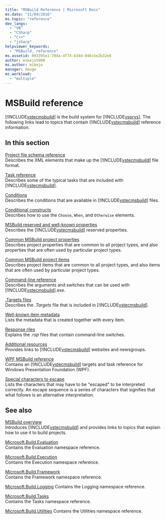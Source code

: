 ```yaml
---
title: "MSBuild Reference | Microsoft Docs"
ms.date: "11/04/2016"
ms.topic: "reference"
dev_langs: 
  - "VB"
  - "CSharp"
  - "C++"
  - "jsharp"
helpviewer_keywords: 
  - "MSBuild, reference"
ms.assetid: 093395e1-70da-4f74-b34d-046c5e2b32e8
author: mikejo5000
ms.author: mikejo
manager: douge
ms.workload: 
  - "multiple"
---
```

# MSBuild reference
[!INCLUDE[vstecmsbuild](../extensibility/internals/includes/vstecmsbuild_md.md)] is the build system for [!INCLUDE[vsprvs](../code-quality/includes/vsprvs_md.md)]. The following links lead to topics that contain [!INCLUDE[vstecmsbuild](../extensibility/internals/includes/vstecmsbuild_md.md)] reference information.  
  
## In this section  
 [Project file schema reference](../msbuild/msbuild-project-file-schema-reference.md)  
 Describes the XML elements that make up the [!INCLUDE[vstecmsbuild](../extensibility/internals/includes/vstecmsbuild_md.md)] file format.  
  
 [Task reference](../msbuild/msbuild-task-reference.md)  
 Describes some of the typical tasks that are included with [!INCLUDE[vstecmsbuild](../extensibility/internals/includes/vstecmsbuild_md.md)].  
  
 [Conditions](../msbuild/msbuild-conditions.md)  
 Describes the conditions that are available in [!INCLUDE[vstecmsbuild](../extensibility/internals/includes/vstecmsbuild_md.md)] files.  
  
 [Conditional constructs](../msbuild/msbuild-conditional-constructs.md)  
 Describes how to use the `Choose`, `When`, and `Otherwise` elements.  
  
 [MSBuild reserved and well-known properties](../msbuild/msbuild-reserved-and-well-known-properties.md)  
 Describes the [!INCLUDE[vstecmsbuild](../extensibility/internals/includes/vstecmsbuild_md.md)] reserved properties.  
  
 [Common MSBuild project properties](../msbuild/common-msbuild-project-properties.md)  
 Describes project properties that are common to all project types, and also properties that are often used by particular project types.  
  
 [Common MSBuild project items](../msbuild/common-msbuild-project-items.md)  
 Describes project items that are common to all project types, and also items that are often used by particular project types.  
  
 [Command-line reference](../msbuild/msbuild-command-line-reference.md)  
 Describes the arguments and switches that can be used with [!INCLUDE[vstecmsbuild](../extensibility/internals/includes/vstecmsbuild_md.md)].exe.  
  
 [.Targets files](../msbuild/msbuild-dot-targets-files.md)  
 Describes the *.Targets* file that is included in [!INCLUDE[vstecmsbuild](../extensibility/internals/includes/vstecmsbuild_md.md)].  
  
 [Well-known item metadata](../msbuild/msbuild-well-known-item-metadata.md)  
 Lists the metadata that is created together with every item.  
  
 [Response riles](../msbuild/msbuild-response-files.md)  
 Explains the *.rsp* files that contain command-line switches.  
  
 [Additional resources](https://social.msdn.microsoft.com/forums/vstudio/home?forum=msbuild)  
 Provides links to [!INCLUDE[vstecmsbuild](../extensibility/internals/includes/vstecmsbuild_md.md)] websites and newsgroups.  
  
 [WPF MSBuild reference](../msbuild/wpf-msbuild-reference.md)  
 Contains an [!INCLUDE[vstecmsbuild](../extensibility/internals/includes/vstecmsbuild_md.md)] targets and task reference for Windows Presentation Foundation (WPF).  
  
 [Special characters to escape](../msbuild/special-characters-to-escape.md)  
 Lists the characters that may have to be "escaped" to be interpreted correctly. An escape sequence is a series of characters that signifies that what follows is an alternative interpretation.  
  
## See also  
 [MSBuild overview](../msbuild/msbuild.md)     
 Introduces [!INCLUDE[vstecmsbuild](../extensibility/internals/includes/vstecmsbuild_md.md)] and provides links to topics that explain  how to use it to build projects.  
  
 [Microsoft.Build.Evaluation](https://docs.microsoft.com/dotnet/api/microsoft.build.evaluation)  
 Contains the Evaluation namespace reference.  
  
 [Microsoft.Build.Execution](https://docs.microsoft.com/dotnet/api/microsoft.build.execution)  
 Contains the Execution namespace reference.  
  
 [Microsoft.Build.Framework](https://docs.microsoft.com/dotnet/api/microsoft.build.framework)  
 Contains the Framework namespace reference.  
  
 [Microsoft.Build.Logging](https://docs.microsoft.com/dotnet/api/microsoft.build.logging) 
 Contains the Logging namespace reference.  
  
 [Microsoft.Build.Tasks](https://docs.microsoft.com/dotnet/api/microsoft.build.tasks)  
 Contains the Tasks namespace reference.  
  
 [Microsoft.Build.Utilities](https://docs.microsoft.com/dotnet/api/microsoft.build.utilities)
 Contains the Utilities namespace reference.
